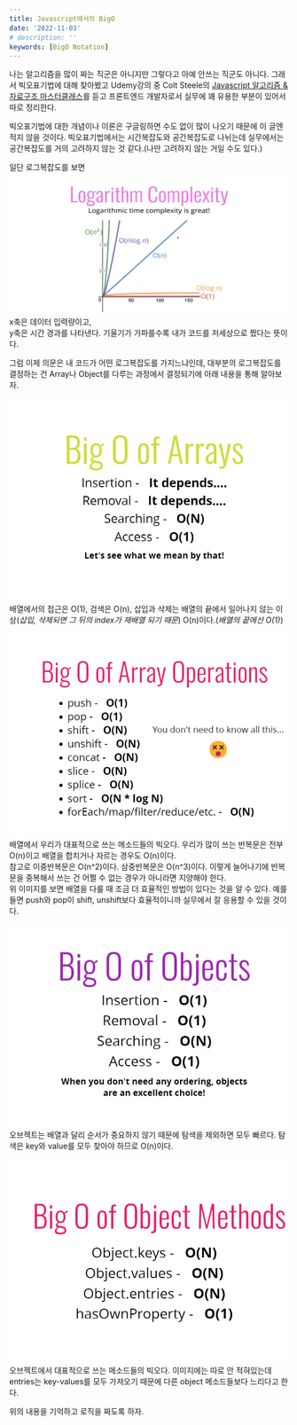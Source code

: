 ```yaml
---
title: Javascript에서의 BigO
date: '2022-11-03'
# description: ''
keywords: [BigO Notation]
---
```


나는 알고리즘을 많이 짜는 직군은 아니지만 그렇다고 아예 안쓰는 직군도 아니다. 그래서 빅오표기법에 대해 찾아봤고 Udemy강의 중 Colt Steele의 <a href="https://www.udemy.com/course/best-javascript-data-structures/" target="_blank" rel="noreferrer" title="Udemy Javascript 알고리즘 &amp; 자료구조 마스터클래스 새창 열기">Javascript 알고리즘 &amp; 자료구조 마스터클래스</a>를 듣고 프론트엔드 개발자로서 실무에 꽤 유용한 부분이 있어서 따로 정리한다.

빅오표기법에 대한 개념이나 이론은 구글링하면 수도 없이 많이 나오기 때문에 이 글엔 적지 않을 것이다.
빅오표기법에서는 시간복잡도와 공간복잡도로 나뉘는데 실무에서는 공간복잡도를 거의 고려하지 않는 것 같다.(나만 고려하지 않는 거일 수도 있다.)

일단 로그복잡도를 보면
![로그복잡도](./LogarithmComplexity.png)
x축은 데이터 입력량이고,  
y축은 시간 경과를 나타낸다. 기울기가 가파를수록 내가 코드를 저세상으로 짰다는 뜻이다.

그럼 이제 의문은 내 코드가 어떤 로그복잡도를 가지느냐인데, 대부분의 로그복잡도를 결정하는 건 Array나 Object를 다루는 과정에서 결정되기에 아래 내용을 통해 알아보자.

![배열의 빅오](./BigO_Arrays.png)
배열에서의 접근은 O(1), 검색은 O(n), 삽입과 삭제는 배열의 끝에서 일어나지 않는 이상(_삽입, 삭제되면 그 뒤의 index가 재배열 되기 때문_) O(n)이다.(_배열의 끝에선 O(1)_)

![배열 메소드 빅오](./BigO_ArrayOperations.png)
배열에서 우리가 대표적으로 쓰는 메소드들의 빅오다. 우리가 많이 쓰는 반복문은 전부 O(n)이고 배열을 합치거나 자르는 경우도 O(n)이다.  
참고로 이중반복문은 O(n^2)이다. 삼중반복문은 O(n^3)이다. 이렇게 늘어나기에 반복문을 중복해서 쓰는 건 어쩔 수 없는 경우가 아니라면 지양해야 한다.  
위 이미지를 보면 배열을 다룰 때 조금 더 효율적인 방법이 있다는 것을 알 수 있다. 예를 들면 push와 pop이 shift, unshift보다 효율적이니까 실무에서 잘 응용할 수 있을 것이다.

![오브젝트 빅오](./BigO_Objects.png)
오브젝트는 배열과 달리 순서가 중요하지 않기 때문에 탐색을 제외하면 모두 빠르다. 탐색은 key와 value를 모두 찾아야 하므로 O(n)이다.

![오브젝트 메소드 빅오](./BigO_ObjectMethods.png)
오브젝트에서 대표적으로 쓰는 메소드들의 빅오다.
이미지에는 따로 안 적혀있는데 entries는 key-values를 모두 가져오기 때문에 다른 object 메소드들보다 느리다고 한다.

위의 내용을 기억하고 로직을 짜도록 하자.
